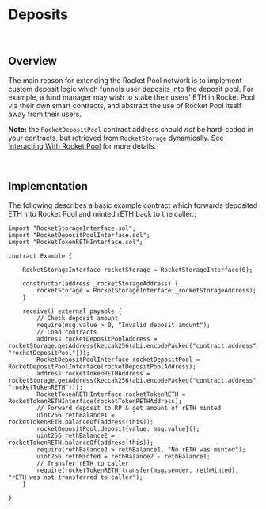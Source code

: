 # Deposits

<br>

## Overview

The main reason for extending the Rocket Pool network is to implement custom deposit logic which funnels user deposits into the deposit pool.
For example, a fund manager may wish to stake their users' ETH in Rocket Pool via their own smart contracts, and abstract the use of Rocket Pool itself away from their users.

**Note:** the `RocketDepositPool` contract address should *not* be hard-coded in your contracts, but retrieved from `RocketStorage` dynamically.
See [Interacting With Rocket Pool](ADD_URL_HERE) for more details.


<br>

## Implementation


The following describes a basic example contract which forwards deposited ETH into Rocket Pool and minted rETH back to the caller::

``` solidity
import "RocketStorageInterface.sol";
import "RocketDepositPoolInterface.sol";
import "RocketTokenRETHInterface.sol";

contract Example {

    RocketStorageInterface rocketStorage = RocketStorageInterface(0);

    constructor(address _rocketStorageAddress) {
        rocketStorage = RocketStorageInterface(_rocketStorageAddress);
    }

    receive() external payable {
        // Check deposit amount
        require(msg.value > 0, "Invalid deposit amount");
        // Load contracts
        address rocketDepositPoolAddress = rocketStorage.getAddress(keccak256(abi.encodePacked("contract.address", "rocketDepositPool")));
        RocketDepositPoolInterface rocketDepositPool = RocketDepositPoolInterface(rocketDepositPoolAddress);
        address rocketTokenRETHAddress = rocketStorage.getAddress(keccak256(abi.encodePacked("contract.address", "rocketTokenRETH")));
        RocketTokenRETHInterface rocketTokenRETH = RocketTokenRETHInterface(rocketTokenRETHAddress);
        // Forward deposit to RP & get amount of rETH minted
        uint256 rethBalance1 = rocketTokenRETH.balanceOf(address(this));
        rocketDepositPool.deposit{value: msg.value}();
        uint256 rethBalance2 = rocketTokenRETH.balanceOf(address(this));
        require(rethBalance2 > rethBalance1, "No rETH was minted");
        uint256 rethMinted = rethBalance2 - rethBalance1;
        // Transfer rETH to caller
        require(rocketTokenRETH.transfer(msg.sender, rethMinted), "rETH was not transferred to caller");
    }

}
```